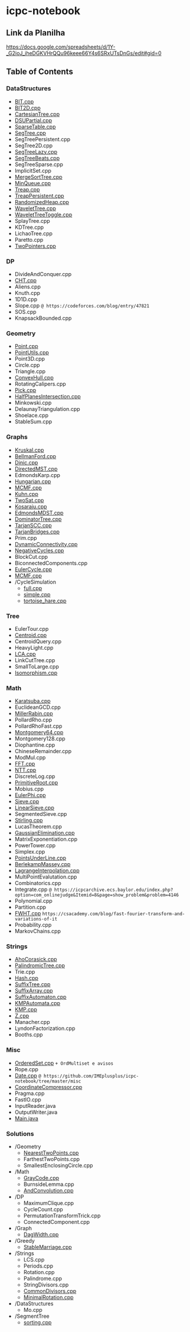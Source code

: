 # icpc-notebook

## Link da Planilha

https://docs.google.com/spreadsheets/d/1Y-_G2ioJ_iheDGKVHrQQu96keee66Y4s6SRxUTsDnGs/edit#gid=0

## Table of Contents

### DataStructures
- [BIT.cpp](DataStructures/BIT.cpp)
- [BIT2D.cpp](DataStructures/BIT2D.cpp)
- [CartesianTree.cpp](DataStructures/CartesianTree.cpp)
- [DSUPartial.cpp](DataStructures/DSUPartial.cpp)
- [SparseTable.cpp](DataStructures/SparseTable.cpp)
- [SegTree.cpp](DataStructures/SegTree.cpp)
- SegTreePersistent.cpp
- SegTree2D.cpp
- [SegTreeLazy.cpp](DataStructures/SegTreeLazy.cpp)
- [SegTreeBeats.cpp](DataStructures/SegTreeBeats.cpp)
- SegTreeSparse.cpp
- ImplicitSet.cpp
- [MergeSortTree.cpp](DataStructures/MergeSortTree.cpp)
- [MinQueue.cpp](DataStructures/MinQueue.cpp)
- [Treap.cpp](DataStructures/Treap.cpp)
- [TreapPersistent.cpp](DataStructures/TreapPersistent.cpp)
- [RandomizedHeap.cpp](DataStructures/RandomizedHeap.cpp)
- [WaveletTree.cpp](DataStructures/WaveletTree.cpp)
- [WaveletTreeToggle.cpp](DataStructures/WaveletTreeToggle.cpp)
- SplayTree.cpp
- KDTree.cpp
- LichaoTree.cpp
- Paretto.cpp
- [TwoPointers.cpp](DataStructures/TwoPointers.cpp)

### DP
- DivideAndConquer.cpp
- [CHT.cpp](DP/CHT.cpp)
- Aliens.cpp
- Knuth.cpp
- 1D1D.cpp
- Slope.cpp `@ https://codeforces.com/blog/entry/47821`
- SOS.cpp
- KnapsackBounded.cpp

### Geometry
- [Point.cpp](Geometry/Point.cpp)
- [PointUtils.cpp](Geometry/PointUtils.cpp)
- Point3D.cpp
- Circle.cpp
- Triangle.cpp
- [ConvexHull.cpp](Geometry/ConvexHull.cpp)
- RotatingCalipers.cpp
- [Pick.cpp](Geometry/Pick.cpp)
- [HalfPlanesIntersection.cpp](Geometry/HalfPlanesIntersection.cpp)
- Minkowski.cpp
- DelaunayTriangulation.cpp
- Shoelace.cpp
- StableSum.cpp

### Graphs
- [Kruskal.cpp](Graphs/Kruskal.cpp)
- [BellmanFord.cpp](Graphs/BellmanFord.cpp)
- [Dinic.cpp](Graphs/Dinic.cpp)
- [DirectedMST.cpp](Graphs/DirectedMST.cpp)
- EdmondsKarp.cpp
- [Hungarian.cpp](Graphs/Hungarian.cpp)
- [MCMF.cpp](Graphs/MCMF.cpp)
- [Kuhn.cpp](Graphs/Kuhn.cpp)
- [TwoSat.cpp](Graphs/TwoSat.cpp)
- [Kosaraju.cpp](Graphs/Kosaraju.cpp)
- [EdmondsMDST.cpp](Graphs/EdmondsMDST.cpp)
- [DominatorTree.cpp](Graphs/DominatorTree.cpp)
- [TarjanSCC.cpp](Graphs/TarjanSCC.cpp)
- [TarjanBridges.cpp](Graphs/TarjanBridges.cpp)
- Prim.cpp
- [DynamicConnectivity.cpp](Graphs/DynamicConnectivity.cpp)
- [NegativeCycles.cpp](Graphs/NegativeCycles.cpp)
- BlockCut.cpp
- BiconnectedComponents.cpp
- [EulerCycle.cpp](Graphs/EulerCycle.cpp)
- [MCMF.cpp](Graphs/MCMF.cpp)
- /CycleSimulation
    - [full.cpp](Graphs/CycleSimulation/full.cpp)
    - [simple.cpp](Graphs/CycleSimulation/simple.cpp)
    - [tortoise_hare.cpp](Graphs/CycleSimulation/tortoise_hare.cpp)

### Tree
- EulerTour.cpp
- [Centroid.cpp](Tree/Centroid.cpp)
- CentroidQuery.cpp
- HeavyLight.cpp
- [LCA.cpp](Tree/LCA.cpp)
- LinkCutTree.cpp
- SmallToLarge.cpp
- [Isomorphism.cpp](Tree/Isomorphism.cpp)

### Math
- [Karatsuba.cpp](Math/Karatsuba.cpp)
- EuclideanGCD.cpp
- [MillerRabin.cpp](Math/MillerRabin.cpp)
- PollardRho.cpp
- PollardRhoFast.cpp
- [Montgomery64.cpp](Math/Montgomery64.cpp)
- Montgomery128.cpp
- Diophantine.cpp
- ChineseRemainder.cpp
- ModMul.cpp
- [FFT.cpp](Math/FFT.cpp)
- [NTT.cpp](Math/NTT.cpp)
- DiscreteLog.cpp
- [PrimitiveRoot.cpp](Math/PrimitiveRoot.cpp)
- Mobius.cpp
- [EulerPhi.cpp](Math/EulerPhi.cpp)
- [Sieve.cpp](Math/Sieve.cpp)
- [LinearSieve.cpp](Math/LinearSieve.cpp)
- SegmentedSieve.cpp
- [Stirling.cpp](Math/Stirling.cpp)
- LucasTheorem.cpp
- [GaussianElimination.cpp](Math/GaussianElimination.cpp)
- MatrixExponentiation.cpp
- PowerTower.cpp
- Simplex.cpp
- [PointsUnderLine.cpp](Math/PointsUnderLine.cpp)
- [BerlekampMassey.cpp](Math/BerlekampMassey.cpp)
- [LagrangeInterpolation.cpp](Math/LagrangeInterpolation.cpp)
- MultiPointEvalutation.cpp
- Combinatorics.cpp
- Integrate.cpp `@ https://icpcarchive.ecs.baylor.edu/index.php?option=com_onlinejudge&Itemid=8&page=show_problem&problem=4146`
- Polynomial.cpp
- Partition.cpp
- [FWHT.cpp](Math/FWHT.cpp) `https://csacademy.com/blog/fast-fourier-transform-and-variations-of-it`
- Probability.cpp
- MarkovChains.cpp

### Strings
- [AhoCorasick.cpp](Strings/AhoCorasick.cpp)
- [PalindromicTree.cpp](Strings/PalindromicTree.cpp)
- Trie.cpp
- [Hash.cpp](Strings/Hash.cpp)
- [SuffixTree.cpp](Strings/SuffixTree.cpp)
- [SuffixArray.cpp](Strings/SuffixArray.cpp)
- [SuffixAutomaton.cpp](Strings/SuffixAutomaton.cpp)
- [KMPAutomata.cpp](Strings/KMPAutomata.cpp)
- [KMP.cpp](Strings/KMP.cpp)
- [Z.cpp](Strings/Z.cpp)
- Manacher.cpp
- LyndonFactorization.cpp
- Booths.cpp

### Misc
- [OrderedSet.cpp](Misc/OrderedSet.cpp) `+ OrdMultiset e avisos`
- Rope.cpp
- [Date.cpp](Misc/Date.cpp) `@ https://github.com/IMEplusplus/icpc-notebook/tree/master/misc`
- [CoordinateCompressor.cpp](Misc/CoordinateCompressor.cpp)
- Pragma.cpp
- FastIO.cpp
- InputReader.java
- OutputWriter.java
- [Main.java](Misc/Main.java)

### Solutions
- /Geometry
    - [NearestTwoPoints.cpp](Solutions/Geometry/NearestTwoPoints.cpp)
    - FarthestTwoPoints.cpp
    - SmallestEnclosingCircle.cpp
- /Math
    - [GrayCode.cpp](Solutions/Math/GrayCode.cpp)
    - BurnsideLemma.cpp
    - [AndConvolution.cpp](Solutions/Math/AndConvolution.cpp)
- /DP
    - MaximumClique.cpp
    - CycleCount.cpp
    - PermutationTransformTrick.cpp
    - ConnectedComponent.cpp
- /Graph
    - [DagWidth.cpp](Solutions/Graph/DagWidth.cpp)
- /Greedy
    - [StableMarriage.cpp](Solutions/Greedy/StableMarriage.cpp)
- /Strings
    - LCS.cpp
    - Periods.cpp
    - Rotation.cpp
    - Palindrome.cpp
    - StringDivisors.cpp
    - [CommonDivisors.cpp](Solutions/Strings/Hash/CommonDivisors.cpp)
    - [MinimalRotation.cpp](Solutions/Strings/Hash/MinimalRotation.cpp)
- /DataStructures
    - Mo.cpp
- /SegmentTree
    - [sorting.cpp](Solutions/SegmentTree/sorting.cpp)
